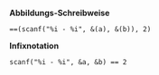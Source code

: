 **Abbildungs-Schreibweise**

`==(scanf("%i - %i", &(a), &(b)), 2)`


**Infixnotation**

`scanf("%i - %i", &a, &b) == 2`
